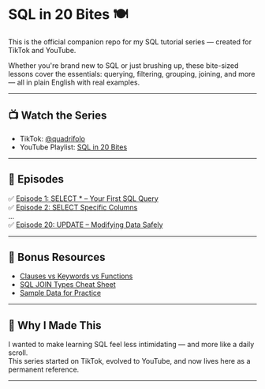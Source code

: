 # SQL in 20 Bites 🍽️

This is the official companion repo for my SQL tutorial series — created for TikTok and YouTube.

Whether you're brand new to SQL or just brushing up, these bite-sized lessons cover the essentials: querying, filtering, grouping, joining, and more — all in plain English with real examples.

---

## 📺 Watch the Series

- TikTok: [@quadrifolo](https://www.tiktok.com/@quadrifolo)
- YouTube Playlist: [SQL in 20 Bites](https://youtube.com/playlistlink)

---

## 🔢 Episodes

✅ [Episode 1: SELECT * – Your First SQL Query](episodes/episode-01.md)  
✅ [Episode 2: SELECT Specific Columns](episodes/episode-02.md)  
...  
✅ [Episode 20: UPDATE – Modifying Data Safely](episodes/episode-20.md)

---

## 🧠 Bonus Resources

- [Clauses vs Keywords vs Functions](reference/clauses-vs-keywords-vs-functions.md)
- [SQL JOIN Types Cheat Sheet](reference/sql-join-cheatsheet.md)
- [Sample Data for Practice](reference/sample-data.sql)

---

## 🙌 Why I Made This

I wanted to make learning SQL feel less intimidating — and more like a daily scroll.  
This series started on TikTok, evolved to YouTube, and now lives here as a permanent reference.

---
